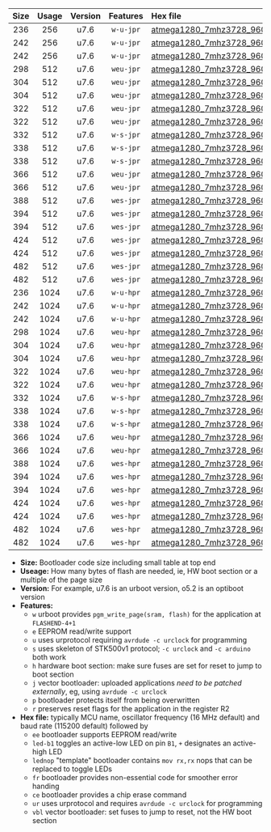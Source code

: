 |Size|Usage|Version|Features|Hex file|
|:-:|:-:|:-:|:-:|:--|
|236|256|u7.6|`w-u-jpr`|[atmega1280_7mhz3728_9600bps_ur_vbl.hex](https://raw.githubusercontent.com/stefanrueger/urboot/main/atmega1280_7mhz3728_9600bps_ur_vbl.hex)|
|242|256|u7.6|`w-u-jpr`|[atmega1280_7mhz3728_9600bps_led+b7_ur_vbl.hex](https://raw.githubusercontent.com/stefanrueger/urboot/main/atmega1280_7mhz3728_9600bps_led+b7_ur_vbl.hex)|
|242|256|u7.6|`w-u-jpr`|[atmega1280_7mhz3728_9600bps_lednop_ur_vbl.hex](https://raw.githubusercontent.com/stefanrueger/urboot/main/atmega1280_7mhz3728_9600bps_lednop_ur_vbl.hex)|
|298|512|u7.6|`weu-jpr`|[atmega1280_7mhz3728_9600bps_ee_ur_vbl.hex](https://raw.githubusercontent.com/stefanrueger/urboot/main/atmega1280_7mhz3728_9600bps_ee_ur_vbl.hex)|
|304|512|u7.6|`weu-jpr`|[atmega1280_7mhz3728_9600bps_ee_led+b7_ur_vbl.hex](https://raw.githubusercontent.com/stefanrueger/urboot/main/atmega1280_7mhz3728_9600bps_ee_led+b7_ur_vbl.hex)|
|304|512|u7.6|`weu-jpr`|[atmega1280_7mhz3728_9600bps_ee_lednop_ur_vbl.hex](https://raw.githubusercontent.com/stefanrueger/urboot/main/atmega1280_7mhz3728_9600bps_ee_lednop_ur_vbl.hex)|
|322|512|u7.6|`weu-jpr`|[atmega1280_7mhz3728_9600bps_ee_led+b7_fr_ur_vbl.hex](https://raw.githubusercontent.com/stefanrueger/urboot/main/atmega1280_7mhz3728_9600bps_ee_led+b7_fr_ur_vbl.hex)|
|322|512|u7.6|`weu-jpr`|[atmega1280_7mhz3728_9600bps_ee_lednop_fr_ur_vbl.hex](https://raw.githubusercontent.com/stefanrueger/urboot/main/atmega1280_7mhz3728_9600bps_ee_lednop_fr_ur_vbl.hex)|
|332|512|u7.6|`w-s-jpr`|[atmega1280_7mhz3728_9600bps_vbl.hex](https://raw.githubusercontent.com/stefanrueger/urboot/main/atmega1280_7mhz3728_9600bps_vbl.hex)|
|338|512|u7.6|`w-s-jpr`|[atmega1280_7mhz3728_9600bps_led+b7_vbl.hex](https://raw.githubusercontent.com/stefanrueger/urboot/main/atmega1280_7mhz3728_9600bps_led+b7_vbl.hex)|
|338|512|u7.6|`w-s-jpr`|[atmega1280_7mhz3728_9600bps_lednop_vbl.hex](https://raw.githubusercontent.com/stefanrueger/urboot/main/atmega1280_7mhz3728_9600bps_lednop_vbl.hex)|
|366|512|u7.6|`weu-jpr`|[atmega1280_7mhz3728_9600bps_ee_led+b7_fr_ce_ur_vbl.hex](https://raw.githubusercontent.com/stefanrueger/urboot/main/atmega1280_7mhz3728_9600bps_ee_led+b7_fr_ce_ur_vbl.hex)|
|366|512|u7.6|`weu-jpr`|[atmega1280_7mhz3728_9600bps_ee_lednop_fr_ce_ur_vbl.hex](https://raw.githubusercontent.com/stefanrueger/urboot/main/atmega1280_7mhz3728_9600bps_ee_lednop_fr_ce_ur_vbl.hex)|
|388|512|u7.6|`wes-jpr`|[atmega1280_7mhz3728_9600bps_ee_vbl.hex](https://raw.githubusercontent.com/stefanrueger/urboot/main/atmega1280_7mhz3728_9600bps_ee_vbl.hex)|
|394|512|u7.6|`wes-jpr`|[atmega1280_7mhz3728_9600bps_ee_led+b7_vbl.hex](https://raw.githubusercontent.com/stefanrueger/urboot/main/atmega1280_7mhz3728_9600bps_ee_led+b7_vbl.hex)|
|394|512|u7.6|`wes-jpr`|[atmega1280_7mhz3728_9600bps_ee_lednop_vbl.hex](https://raw.githubusercontent.com/stefanrueger/urboot/main/atmega1280_7mhz3728_9600bps_ee_lednop_vbl.hex)|
|424|512|u7.6|`wes-jpr`|[atmega1280_7mhz3728_9600bps_ee_led+b7_fr_vbl.hex](https://raw.githubusercontent.com/stefanrueger/urboot/main/atmega1280_7mhz3728_9600bps_ee_led+b7_fr_vbl.hex)|
|424|512|u7.6|`wes-jpr`|[atmega1280_7mhz3728_9600bps_ee_lednop_fr_vbl.hex](https://raw.githubusercontent.com/stefanrueger/urboot/main/atmega1280_7mhz3728_9600bps_ee_lednop_fr_vbl.hex)|
|482|512|u7.6|`wes-jpr`|[atmega1280_7mhz3728_9600bps_ee_led+b7_fr_ce_vbl.hex](https://raw.githubusercontent.com/stefanrueger/urboot/main/atmega1280_7mhz3728_9600bps_ee_led+b7_fr_ce_vbl.hex)|
|482|512|u7.6|`wes-jpr`|[atmega1280_7mhz3728_9600bps_ee_lednop_fr_ce_vbl.hex](https://raw.githubusercontent.com/stefanrueger/urboot/main/atmega1280_7mhz3728_9600bps_ee_lednop_fr_ce_vbl.hex)|
|236|1024|u7.6|`w-u-hpr`|[atmega1280_7mhz3728_9600bps_ur.hex](https://raw.githubusercontent.com/stefanrueger/urboot/main/atmega1280_7mhz3728_9600bps_ur.hex)|
|242|1024|u7.6|`w-u-hpr`|[atmega1280_7mhz3728_9600bps_led+b7_ur.hex](https://raw.githubusercontent.com/stefanrueger/urboot/main/atmega1280_7mhz3728_9600bps_led+b7_ur.hex)|
|242|1024|u7.6|`w-u-hpr`|[atmega1280_7mhz3728_9600bps_lednop_ur.hex](https://raw.githubusercontent.com/stefanrueger/urboot/main/atmega1280_7mhz3728_9600bps_lednop_ur.hex)|
|298|1024|u7.6|`weu-hpr`|[atmega1280_7mhz3728_9600bps_ee_ur.hex](https://raw.githubusercontent.com/stefanrueger/urboot/main/atmega1280_7mhz3728_9600bps_ee_ur.hex)|
|304|1024|u7.6|`weu-hpr`|[atmega1280_7mhz3728_9600bps_ee_led+b7_ur.hex](https://raw.githubusercontent.com/stefanrueger/urboot/main/atmega1280_7mhz3728_9600bps_ee_led+b7_ur.hex)|
|304|1024|u7.6|`weu-hpr`|[atmega1280_7mhz3728_9600bps_ee_lednop_ur.hex](https://raw.githubusercontent.com/stefanrueger/urboot/main/atmega1280_7mhz3728_9600bps_ee_lednop_ur.hex)|
|322|1024|u7.6|`weu-hpr`|[atmega1280_7mhz3728_9600bps_ee_led+b7_fr_ur.hex](https://raw.githubusercontent.com/stefanrueger/urboot/main/atmega1280_7mhz3728_9600bps_ee_led+b7_fr_ur.hex)|
|322|1024|u7.6|`weu-hpr`|[atmega1280_7mhz3728_9600bps_ee_lednop_fr_ur.hex](https://raw.githubusercontent.com/stefanrueger/urboot/main/atmega1280_7mhz3728_9600bps_ee_lednop_fr_ur.hex)|
|332|1024|u7.6|`w-s-hpr`|[atmega1280_7mhz3728_9600bps.hex](https://raw.githubusercontent.com/stefanrueger/urboot/main/atmega1280_7mhz3728_9600bps.hex)|
|338|1024|u7.6|`w-s-hpr`|[atmega1280_7mhz3728_9600bps_led+b7.hex](https://raw.githubusercontent.com/stefanrueger/urboot/main/atmega1280_7mhz3728_9600bps_led+b7.hex)|
|338|1024|u7.6|`w-s-hpr`|[atmega1280_7mhz3728_9600bps_lednop.hex](https://raw.githubusercontent.com/stefanrueger/urboot/main/atmega1280_7mhz3728_9600bps_lednop.hex)|
|366|1024|u7.6|`weu-hpr`|[atmega1280_7mhz3728_9600bps_ee_led+b7_fr_ce_ur.hex](https://raw.githubusercontent.com/stefanrueger/urboot/main/atmega1280_7mhz3728_9600bps_ee_led+b7_fr_ce_ur.hex)|
|366|1024|u7.6|`weu-hpr`|[atmega1280_7mhz3728_9600bps_ee_lednop_fr_ce_ur.hex](https://raw.githubusercontent.com/stefanrueger/urboot/main/atmega1280_7mhz3728_9600bps_ee_lednop_fr_ce_ur.hex)|
|388|1024|u7.6|`wes-hpr`|[atmega1280_7mhz3728_9600bps_ee.hex](https://raw.githubusercontent.com/stefanrueger/urboot/main/atmega1280_7mhz3728_9600bps_ee.hex)|
|394|1024|u7.6|`wes-hpr`|[atmega1280_7mhz3728_9600bps_ee_led+b7.hex](https://raw.githubusercontent.com/stefanrueger/urboot/main/atmega1280_7mhz3728_9600bps_ee_led+b7.hex)|
|394|1024|u7.6|`wes-hpr`|[atmega1280_7mhz3728_9600bps_ee_lednop.hex](https://raw.githubusercontent.com/stefanrueger/urboot/main/atmega1280_7mhz3728_9600bps_ee_lednop.hex)|
|424|1024|u7.6|`wes-hpr`|[atmega1280_7mhz3728_9600bps_ee_led+b7_fr.hex](https://raw.githubusercontent.com/stefanrueger/urboot/main/atmega1280_7mhz3728_9600bps_ee_led+b7_fr.hex)|
|424|1024|u7.6|`wes-hpr`|[atmega1280_7mhz3728_9600bps_ee_lednop_fr.hex](https://raw.githubusercontent.com/stefanrueger/urboot/main/atmega1280_7mhz3728_9600bps_ee_lednop_fr.hex)|
|482|1024|u7.6|`wes-hpr`|[atmega1280_7mhz3728_9600bps_ee_led+b7_fr_ce.hex](https://raw.githubusercontent.com/stefanrueger/urboot/main/atmega1280_7mhz3728_9600bps_ee_led+b7_fr_ce.hex)|
|482|1024|u7.6|`wes-hpr`|[atmega1280_7mhz3728_9600bps_ee_lednop_fr_ce.hex](https://raw.githubusercontent.com/stefanrueger/urboot/main/atmega1280_7mhz3728_9600bps_ee_lednop_fr_ce.hex)|

- **Size:** Bootloader code size including small table at top end
- **Useage:** How many bytes of flash are needed, ie, HW boot section or a multiple of the page size
- **Version:** For example, u7.6 is an urboot version, o5.2 is an optiboot version
- **Features:**
  + `w` urboot provides `pgm_write_page(sram, flash)` for the application at `FLASHEND-4+1`
  + `e` EEPROM read/write support
  + `u` uses urprotocol requiring `avrdude -c urclock` for programming
  + `s` uses skeleton of STK500v1 protocol; `-c urclock` and `-c arduino` both work
  + `h` hardware boot section: make sure fuses are set for reset to jump to boot section
  + `j` vector bootloader: uploaded applications *need to be patched externally*, eg, using `avrdude -c urclock`
  + `p` bootloader protects itself from being overwritten
  + `r` preserves reset flags for the application in the register R2
- **Hex file:** typically MCU name, oscillator frequency (16 MHz default) and baud rate (115200 default) followed by
  + `ee` bootloader supports EEPROM read/write
  + `led-b1` toggles an active-low LED on pin `B1`, `+` designates an active-high LED
  + `lednop` "template" bootloader contains `mov rx,rx` nops that can be replaced to toggle LEDs
  + `fr` bootloader provides non-essential code for smoother error handing
  + `ce` bootloader provides a chip erase command
  + `ur` uses urprotocol and requires `avrdude -c urclock` for programming
  + `vbl` vector bootloader: set fuses to jump to reset, not the HW boot section
